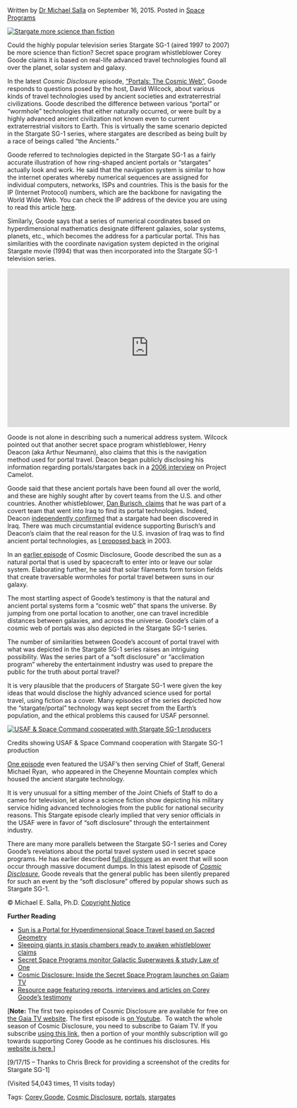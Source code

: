 Written by [Dr Michael Salla](https://exopolitics.org/author/dr-michael-salla/ "Dr Michael Salla") on September 16, 2015. Posted in [Space Programs](https://exopolitics.org/category/spaceprograms/)

[![Stargate more science than fiction](https://mk0exopoliticsl3o100.kinstacdn.com/wp-content/uploads/2015/09/Stargate-more-science-than-fiction1.jpg)](https://mk0exopoliticsl3o100.kinstacdn.com/wp-content/uploads/2015/09/Stargate-more-science-than-fiction1.jpg)

Could the highly popular television series Stargate SG-1 (aired 1997 to 2007) be more science than fiction? Secret space program whistleblower Corey Goode claims it is based on real-life advanced travel technologies found all over the planet, solar system and galaxy.  

In the latest _Cosmic Disclosure_ episode, [“Portals: The Cosmic Web”,](http://www.gaia.com/video/portals-cosmic-web#play/107251) Goode responds to questions posed by the host, David Wilcock, about various kinds of travel technologies used by ancient societies and extraterrestrial civilizations. Goode described the difference between various “portal” or “wormhole” technologies that either naturally occurred, or were built by a highly advanced ancient civilization not known even to current extraterrestrial visitors to Earth. This is virtually the same scenario depicted in the Stargate SG-1 series, where stargates are described as being built by a race of beings called “the Ancients.”

Goode referred to technologies depicted in the Stargate SG-1 as a fairly accurate illustration of how ring-shaped ancient portals or “stargates” actually look and work. He said that the navigation system is similar to how the internet operates whereby numerical sequences are assigned for individual computers, networks, ISPs and countries. This is the basis for the IP (Internet Protocol) numbers, which are the backbone for navigating the World Wide Web. You can check the IP address of the device you are using to read this article [here](http://whatismyipaddress.com/).

Similarly, Goode says that a series of numerical coordinates based on hyperdimensional mathematics designate different galaxies, solar systems, planets, etc., which becomes the address for a particular portal. This has similarities with the coordinate navigation system depicted in the original Stargate movie (1994) that was then incorporated into the Stargate SG-1 television series. 

<iframe loading="lazy" src="https://www.youtube.com/embed/n3ihWxPL5eA" width="640" height="360" frameborder="0" allowfullscreen="allowfullscreen"></iframe>

Goode is not alone in describing such a numerical address system. Wilcock pointed out that another secret space program whistleblower, Henry Deacon (aka Arthur Neumann), also claims that this is the navigation method used for portal travel. Deacon began publicly disclosing his information regarding portals/stargates back in a [2006 interview](http://projectcamelot.org/livermore_physicist.html) on Project Camelot.

Goode said that these ancient portals have been found all over the world, and these are highly sought after by covert teams from the U.S. and other countries. Another whistleblower, [Dan Burisch, claims](http://projectcamelot.org/lang/en/dan_burisch_interview_transcript_2_en.html) that he was part of a covert team that went into Iraq to find its portal technologies. Indeed, Deacon [independently confirmed](http://projectcamelot.org/livermore_physicist_3.html) that a stargate had been discovered in Iraq. There was much circumstantial evidence supporting Burisch’s and Deacon’s claim that the real reason for the U.S. invasion of Iraq was to find ancient portal technologies, as [I proposed back](http://exopolitics.org/Study-Paper2.htm) in 2003.

In an [earlier episode](http://www.gaia.com/article/transcript-cosmic-disclosure-electric-sun-episode-9) of Cosmic Disclosure, Goode described the sun as a natural portal that is used by spacecraft to enter into or leave our solar system. Elaborating further, he said that solar filaments form torsion fields that create traversable wormholes for portal travel between suns in our galaxy.

The most startling aspect of Goode’s testimony is that the natural and ancient portal systems form a “cosmic web” that spans the universe. By jumping from one portal location to another, one can travel incredible distances between galaxies, and across the universe. Goode’s claim of a cosmic web of portals was also depicted in the Stargate SG-1 series.

The number of similarities between Goode’s account of portal travel with what was depicted in the Stargate SG-1 series raises an intriguing possibility. Was the series part of a “soft disclosure” or “acclimation program” whereby the entertainment industry was used to prepare the public for the truth about portal travel?

It is very plausible that the producers of Stargate SG-1 were given the key ideas that would disclose the highly advanced science used for portal travel, using fiction as a cover. Many episodes of the series depicted how the “stargate/portal” technology was kept secret from the Earth’s population, and the ethical problems this caused for USAF personnel.

[![USAF & Space Command cooperated with Stargate SG-1 producers](https://mk0exopoliticsl3o100.kinstacdn.com/wp-content/uploads/2015/09/Stargate-SG-1-Credits-300x227.jpg)](https://mk0exopoliticsl3o100.kinstacdn.com/wp-content/uploads/2015/09/Stargate-SG-1-Credits.jpg)

Credits showing USAF & Space Command cooperation with Stargate SG-1 production

[One episode](http://stargate.wikia.com/wiki/Michael_E._Ryan) even featured the USAF’s then serving Chief of Staff, General Michael Ryan,  who appeared in the Cheyenne Mountain complex which housed the ancient stargate technology.

It is very unusual for a sitting member of the Joint Chiefs of Staff to do a cameo for television, let alone a science fiction show depicting his military service hiding advanced technologies from the public for national security reasons. This Stargate episode clearly implied that very senior officials in the USAF were in favor of “soft disclosure” through the entertainment industry.

There are many more parallels between the Stargate SG-1 series and Corey Goode’s revelations about the portal travel system used in secret space programs. He has earlier described [full disclosure](http://exopolitics.org/extraterrestrial-alliance-helps-secret-space-program-overcome-opposition-to-full-disclosure/) as an event that will soon occur through massive document dumps. In this latest episode of _[Cosmic Disclosure](http://www.gaia.com/video/portals-cosmic-web#play/107251)_, Goode reveals that the general public has been silently prepared for such an event by the “soft disclosure” offered by popular shows such as Stargate SG-1.

© Michael E. Salla, Ph.D. [Copyright Notice](http://exopolitics.org/copyright-notice/ "Copyright Notice")

**Further Reading**

-   [Sun is a Portal for Hyperdimensional Space Travel based on Sacred Geometry](http://exopolitics.org/sun-is-a-portal-for-hyperdimensional-space-travel-based-on-sacred-geometry/)
-   [Sleeping giants in stasis chambers ready to awaken whistleblower claims](http://exopolitics.org/sleeping-giants-in-stasis-chambers-ready-to-awaken-whistleblower-claims/)
-   [Secret Space Programs monitor Galactic Superwaves & study Law of One](http://exopolitics.org/secret-space-programs-monitor-galactic-superwaves-study-law-of-one/)
-   [Cosmic Disclosure: Inside the Secret Space Program launches on Gaiam TV](http://exopolitics.org/cosmic-disclosure-inside-the-secret-space-program-launches-on-gaiam-tv/)
-   [Resource page featuring reports, interviews and articles on Corey Goode’s testimony](http://exopolitics.org/secret-space-programs-sphere-being-alliance-corey-goode-testimony/)

\[**Note:** The first two episodes of Cosmic Disclosure are available for free on [the Gaia TV website](http://www.gaia.com/show/cosmic-disclosure). The first episode is [on Youtube](https://www.youtube.com/watch?v=ukpPtzvracg).  To watch the whole season of Cosmic Disclosure, you need to subscribe to Gaiam TV. If you subscribe [using this link,](http://blueavians.com/) then a portion of your monthly subscription will go towards supporting Corey Goode as he continues his disclosures. His [website is here.](http://spherebeingalliance.com/)\]

\[9/17/15 – Thanks to Chris Breck for providing a screenshot of the credits for Stargate SG-1\]

(Visited 54,043 times, 11 visits today)

Tags: [Corey Goode](https://exopolitics.org/tag/corey-goode/), [Cosmic Disclosure](https://exopolitics.org/tag/cosmic-disclosure/), [portals](https://exopolitics.org/tag/portals/), [stargates](https://exopolitics.org/tag/stargates/)